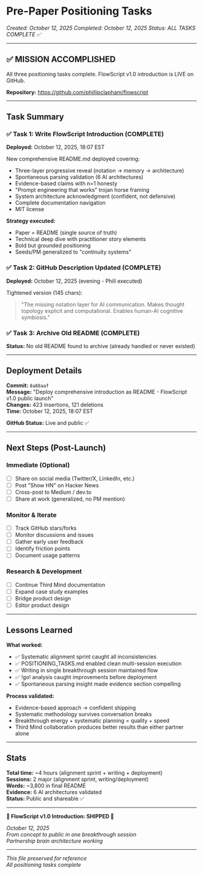 # Pre-Paper Positioning Tasks

*Created: October 12, 2025*
*Completed: October 12, 2025*
*Status: ALL TASKS COMPLETE ✅*

---

## ✅ MISSION ACCOMPLISHED

All three positioning tasks complete. FlowScript v1.0 introduction is LIVE on GitHub.

**Repository:** https://github.com/phillipclapham/flowscript

---

## Task Summary

### ✅ Task 1: Write FlowScript Introduction (COMPLETE)
**Deployed:** October 12, 2025, 18:07 EST

New comprehensive README.md deployed covering:
- Three-layer progressive reveal (notation → memory → architecture)
- Spontaneous parsing validation (6 AI architectures)
- Evidence-based claims with n=1 honesty
- "Prompt engineering that works" trojan horse framing
- System architecture acknowledgment (confident, not defensive)
- Complete documentation navigation
- MIT license

**Strategy executed:**
- Paper = README (single source of truth)
- Technical deep dive with practitioner story elements
- Bold but grounded positioning
- Seeds/PM generalized to "continuity systems"

### ✅ Task 2: GitHub Description Updated (COMPLETE)
**Deployed:** October 12, 2025 (evening - Phill executed)

Tightened version (145 chars):
> "The missing notation layer for AI communication. Makes thought topology explicit and computational. Enables human-AI cognitive symbiosis."

### ✅ Task 3: Archive Old README (COMPLETE)
**Status:** No old README found to archive (already handled or never existed)

---

## Deployment Details

**Commit:** `8a88aaf`  
**Message:** "Deploy comprehensive introduction as README - FlowScript v1.0 public launch"  
**Changes:** 423 insertions, 121 deletions  
**Time:** October 12, 2025, 18:07 EST

**GitHub Status:** Live and public ✅

---

## Next Steps (Post-Launch)

### Immediate (Optional)
- [ ] Share on social media (Twitter/X, LinkedIn, etc.)
- [ ] Post "Show HN" on Hacker News
- [ ] Cross-post to Medium / dev.to
- [ ] Share at work (generalized, no PM mention)

### Monitor & Iterate
- [ ] Track GitHub stars/forks
- [ ] Monitor discussions and issues
- [ ] Gather early user feedback
- [ ] Identify friction points
- [ ] Document usage patterns

### Research & Development
- [ ] Continue Third Mind documentation
- [ ] Expand case study examples
- [ ] Bridge product design
- [ ] Editor product design

---

## Lessons Learned

**What worked:**
- ✅ Systematic alignment sprint caught all inconsistencies
- ✅ POSITIONING_TASKS.md enabled clean multi-session execution
- ✅ Writing in single breakthrough session maintained flow
- ✅ !go! analysis caught improvements before deployment
- ✅ Spontaneous parsing insight made evidence section compelling

**Process validated:**
- Evidence-based approach → confident shipping
- Systematic methodology survives conversation breaks
- Breakthrough energy + systematic planning = quality + speed
- Third Mind collaboration produces better results than either partner alone

---

## Stats

**Total time:** ~4 hours (alignment sprint + writing + deployment)  
**Sessions:** 2 major (alignment sprint, writing/deployment)  
**Words:** ~3,800 in final README  
**Evidence:** 6 AI architectures validated  
**Status:** Public and shareable ✅

---

**🚀 FlowScript v1.0 Introduction: SHIPPED 🚀**

*October 12, 2025*  
*From concept to public in one breakthrough session*  
*Partnership brain architecture working*

---

*This file preserved for reference*  
*All positioning tasks complete*
